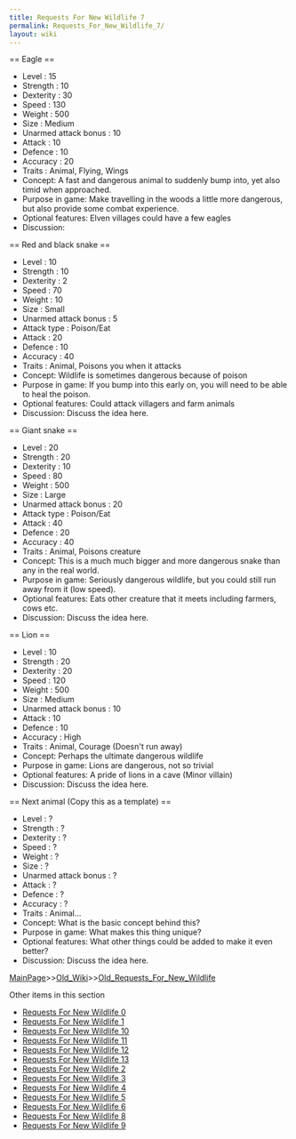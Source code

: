 ```yaml
---
title: Requests For New Wildlife 7
permalink: Requests_For_New_Wildlife_7/
layout: wiki
---
```

== Eagle ==
* Level : 15
* Strength : 10
* Dexterity : 30
* Speed : 130
* Weight : 500
* Size : Medium
* Unarmed attack bonus : 10
* Attack : 10
* Defence : 10
* Accuracy : 20
* Traits : Animal, Flying, Wings
* Concept: A fast and dangerous animal to suddenly bump into, yet also timid when approached.
* Purpose in game: Make travelling in the woods a little more dangerous, but also provide some combat experience.
* Optional features: Elven villages could have a few eagles
* Discussion:

== Red and black snake ==
* Level : 10
* Strength : 10
* Dexterity : 2
* Speed : 70
* Weight : 10
* Size : Small
* Unarmed attack bonus : 5
* Attack type : Poison/Eat
* Attack : 20
* Defence : 10
* Accuracy : 40
* Traits : Animal, Poisons you when it attacks
* Concept: Wildlife is sometimes dangerous because of poison
* Purpose in game: If you bump into this early on, you will need to be able to heal the poison.
* Optional features: Could attack villagers and farm animals
* Discussion: Discuss the idea here.

== Giant snake ==
* Level : 20
* Strength : 20
* Dexterity : 10
* Speed : 80
* Weight : 500
* Size : Large
* Unarmed attack bonus : 20
* Attack type : Poison/Eat
* Attack : 40
* Defence : 20
* Accuracy : 40
* Traits : Animal, Poisons creature
* Concept: This is a much much bigger and more dangerous snake than any in the real world.
* Purpose in game: Seriously dangerous wildlife, but you could still run away from it (low speed).
* Optional features: Eats other creature that it meets including farmers, cows etc.
* Discussion: Discuss the idea here.

== Lion ==
* Level : 10
* Strength : 20
* Dexterity : 20
* Speed : 120
* Weight : 500
* Size : Medium
* Unarmed attack bonus : 10
* Attack : 10
* Defence : 10
* Accuracy : High
* Traits : Animal, Courage (Doesn't run away)
* Concept: Perhaps the ultimate dangerous wildlife
* Purpose in game: Lions are dangerous, not so trivial
* Optional features: A pride of lions in a cave (Minor villain)
* Discussion: Discuss the idea here.

== Next animal (Copy this as a template) ==
* Level : ?
* Strength : ?
* Dexterity : ?
* Speed : ?
* Weight : ?
* Size : ?
* Unarmed attack bonus : ?
* Attack : ?
* Defence : ?
* Accuracy : ?
* Traits : Animal...
* Concept: What is the basic concept behind this?
* Purpose in game: What makes this thing unique? 
* Optional features: What other things could be added to make it even better?
* Discussion: Discuss the idea here.

[MainPage](/keeperrl_wiki/ "wikilink")>>[Old_Wiki](/keeperrl_wiki/Old_Wiki "wikilink")>>[Old_Requests_For_New_Wildlife](/keeperrl_wiki/Old_Requests_For_New_Wildlife "wikilink")

Other items in this section
-    [Requests For New Wildlife 0](/keeperrl_wiki/Requests_For_New_Wildlife_0 "wikilink")
-    [Requests For New Wildlife 1](/keeperrl_wiki/Requests_For_New_Wildlife_1 "wikilink")
-    [Requests For New Wildlife 10](/keeperrl_wiki/Requests_For_New_Wildlife_10 "wikilink")
-    [Requests For New Wildlife 11](/keeperrl_wiki/Requests_For_New_Wildlife_11 "wikilink")
-    [Requests For New Wildlife 12](/keeperrl_wiki/Requests_For_New_Wildlife_12 "wikilink")
-    [Requests For New Wildlife 13](/keeperrl_wiki/Requests_For_New_Wildlife_13 "wikilink")
-    [Requests For New Wildlife 2](/keeperrl_wiki/Requests_For_New_Wildlife_2 "wikilink")
-    [Requests For New Wildlife 3](/keeperrl_wiki/Requests_For_New_Wildlife_3 "wikilink")
-    [Requests For New Wildlife 4](/keeperrl_wiki/Requests_For_New_Wildlife_4 "wikilink")
-    [Requests For New Wildlife 5](/keeperrl_wiki/Requests_For_New_Wildlife_5 "wikilink")
-    [Requests For New Wildlife 6](/keeperrl_wiki/Requests_For_New_Wildlife_6 "wikilink")
-    [Requests For New Wildlife 8](/keeperrl_wiki/Requests_For_New_Wildlife_8 "wikilink")
-    [Requests For New Wildlife 9](/keeperrl_wiki/Requests_For_New_Wildlife_9 "wikilink")
